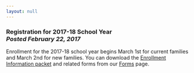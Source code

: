 ```yaml
---
layout: null
---
```


<h3 class="ui header">
  Registration for 2017-18 School Year
  <div class="sub header">
    <i>Posted February 22, 2017</i>
  </div>
</h3>

Enrollment for the 2017-18 school year begins March 1st for current families and March 2nd
for new families.  You can download the
<a href="{{ site.baseurl }}/assets/forms/COH Enrollment Information Packet.pdf">Enrollment
Information packet</a> and related forms from our <a href="{{ site.baseurl }}/forms">Forms</a> page.